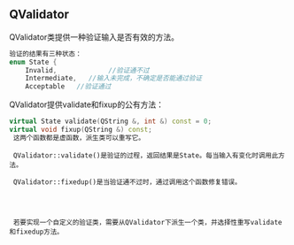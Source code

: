  ## QValidator

QValidator类提供一种验证输入是否有效的方法。

```c++
验证的结果有三种状态：
enum State {
    Invalid,             //验证通不过
    Intermediate,   //输入未完成，不确定是否能通过验证
    Acceptable   //验证通过
```

 QValidator提供validate和fixup的公有方法：


```c++
virtual State validate(QString &, int &) const = 0;
virtual void fixup(QString &) const;
 这两个函数都是虚函数，派生类可以重写它。
```


     QValidator::validate()是验证的过程，返回结果是State。每当输入有变化时调用此方法。
    
     QValidator::fixedup()是当验证通不过时，通过调用这个函数修复错误。


    

     若要实现一个自定义的验证类，需要从QValidator下派生一个类，并选择性重写validate和fixedup方法。

